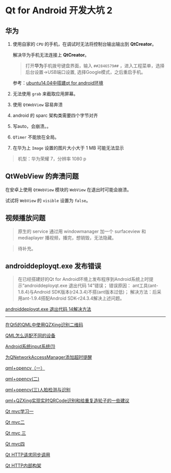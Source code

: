 # Qt for Android 开发大坑 2

## 华为

1. 使用自家的 `CPU` 的手机，在调试时无法将控制台输出输出到 **QtCreator**。

    解决华为手机无法连接上 **QtCreator**。

    > 打开**华为**手机拨号键盘界面，输入 `##2846579##` ，进入工程菜单，选择 后台设置->USB端口设置, 选择Google模式，之后重启手机。

    参考：[ubuntu14.04中搭建qt for android环境](http://blog.csdn.net/u012160436/article/details/50640626)

2. 无法使用 `grab` 来截取应用屏幕。

3. 使用 `QtWebView` 容易奔溃

4. android 的 sparc 架构类需要四个字节对齐

5. 写auto，会崩溃。。

6. `QTimer` 不能放在全局。

7. 在华为上 `Image` 设置的图片大小大于 1 MB 可能无法显示

> 机型：华为荣耀 7，分辨率 1080 p

## QtWebView 的奔溃问题

在安卓上使用 `QtWebView` 模块的 `WebView` 在退出时可能会崩溃。

试试将 `WebView` 的 `visible` 设置为 `false`。

## 视频播放问题

> 原生的 service 通过用 windowmanager 加一个 surfaceview 和 mediaplayer 播视频，播完，想销毁，无法隐藏。

> 待补充。

## androiddeployqt.exe 发布错误

> 在已经搭建好的Qt for Android环境上发布程序到Android系统上时提示“androiddeployqt.exe 退出代码 14”错误；
> 错误原因： ant工具(ant-1.8.4)与Android SDK版本(r24.3.4)不搭(ant版本过低)；
> 解决方法：后采用ant-1.9.4搭配Android SDK-r24.3.4解决上述问题。

[androiddeployqt.exe 退出代码 14解决方法](http://qtdream.com/topic/501/androiddeployqt-exe-%E9%80%80%E5%87%BA%E4%BB%A3%E7%A0%81-14%E8%A7%A3%E5%86%B3%E6%96%B9%E6%B3%95)

---

[在Qt5的QML中使用QZXing识别二维码](http://blog.csdn.net/zhx6044/article/details/44202667)

[QML怎么适配不同的设备](http://blog.csdn.net/zhx6044/article/details/44180819)

[Android系统input系统(1)](http://blog.csdn.net/zhx6044/article/details/50808163)

[为QNetworkAccessManager添加超时提醒](http://www.dushibaiyu.com/2014/10/qnetworkaccessmanager-timeout.html)

[qml+opencv（一）](http://blog.csdn.net/zhx6044/article/details/45031517)

[qml+opencv(二)](http://blog.csdn.net/zhx6044/article/details/45048765)

[qml+opencv(三)人脸检测与识别](http://blog.csdn.net/zhx6044/article/details/45649045)

[qml+QZXing实现实时QRCode识别和给重复造轮子的一些建议](http://blog.csdn.net/zhx6044/article/details/45292107)

[Qt mvc学习一](http://blog.csdn.net/zhx6044/article/details/9009117)

[Qt mvc二](http://blog.csdn.net/zhx6044/article/details/9025657)

[Qt mvc 三](http://blog.csdn.net/zhx6044/article/details/9037271)

[Qt mvc四](http://blog.csdn.net/zhx6044/article/details/9050311)

[Qt HTTP请求同步调用](http://blog.csdn.net/zhx6044/article/details/44598641)

[Qt HTTP内部构架](http://www.tuicool.com/articles/U7BBrm)